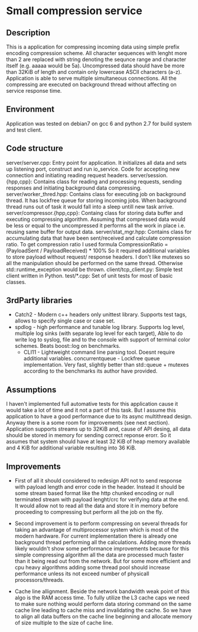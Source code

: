 # Small compression service
## Description
This is a application for compressing incoming data using simple prefix encoding compression scheme.
All character sequences with lenght more than 2 are replaced with string denoting the sequnce range and character itself (e.g. aaaaa would be 5a).
Uncompressed data should have be more than 32KiB of length and contain only lowercase ASCII characters (a-z). Application is able to serve multiple simultaneous connections.
All the compressing are executed on background thread without affecting on service response time.

## Environment
Application was tested on debian7 on gcc 6 and python 2.7 for build system and test client.

## Code structure

server/server.cpp:
Entry point for application. It initializes all data and sets up listening port, construct and run io_service. Code for accepting new connection and initiating reading request headers.
server/session.{hpp,cpp}:
Contains class for reading and processing requests, sending responses and initiating background data compressing.
server/worker_thred.hpp:
Contains class for executing job on background thread. It has lockfree queue for storing incoming jobs. When background thread runs out of task it would fall into a sleep untill new task arrive.
server/compressor.{hpp,cpp}:
Containg class for storing data buffer and executing compressing algorithm. Assuming that compressed data would be less or equal to the uncompressed it performs all the work in place i.e. reusing same buffer for output data.
server/stat_mgr.hpp:
Contains class for accumulating data that have been sent/received and calculate compression ratio. To get compression ratio I used formula CompressionRatio = (PayloadSent / PayloadReceived) * 100%
So it required  additional variables to store payload without request/ response headers. I don't like mutexes so all the manipulation should be performed on the same thread. Otherwise std::runtime_exception
would be thrown.
client/tcp_client.py:
Simple test client written in Python.
test/*.cpp:
Set of unit tests for most of basic classes.

## 3rdParty libraries
* Catch2 - Modern c++ headers only unittest library. Supports test tags, allows to specify single case or case set.
* spdlog - high performance and tunable log library. Supports log level, multiple log sinks (with separate log level for each target), Able to do write log to
     syslog, file and to the console with support of terminal color schemes. Beats boost::log on benchmarks.
     * CLI11 -  Lightweight command line parsing tool. Doesnt require additional variables.
     concurrentqueue - Lockfree queue implementation. Very fast, slightly better than std::queue + mutexes according to the benchmarks its author have provided.

## Assumptions
I haven't implemented full automative tests for this application cause it would take a lot of time and it not a part of this task.
But I assume this application to have a good performance due to its async multithread design. Anyway there is a some room for improvements (see next section).
Application supports streams up to 32KiB and, cause of API desing, all data should be stored in memory for sending correct reponse erorr.
So it assumes that system should have at least 32 KiB of heap memory available and 4 KiB for additional variable resulting into 36 KiB.

## Improvements

- First of all it should considered to redesign API not to send response with payload length and error code in the header.
Instead it should be some stream based format like the http chunked encoding or null terminated stream with payload lenght/crc for verifying data at the end.
It would allow not to read all the data and store it in memory before proceeding to compressing but perform all the job on the fly.

- Second improvement is to perform compressing on several threads for taking an advantage of multiprocessor system which is most of the modern hardware.
For current implementation there is already one background thread performing all the calculations. Adding more threads likely wouldn't show some performance improvements
because for this simple compressing algorithm all the data are processed much faster than it being read out from the network. But for some more efficient and cpu heavy
algorithms adding some thread pool should increase performance unless its not exceed number of physicall processors/threads.
- Cache line allignment. Beside the network bandwidth weak point of this algo is the RAM access time. To fully utilize the L3 cache caps we need to make sure nothing would perform data storing command on the
same cache line leading to cache miss and invalidating the cache. So we have to align all data buffers on the cache  line beginning and allocate memory of size multiple to the size of cache line.
